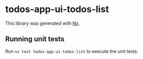 # todos-app-ui-todos-list

This library was generated with [Nx](https://nx.dev).

## Running unit tests

Run `nx test todos-app-ui-todos-list` to execute the unit tests.
